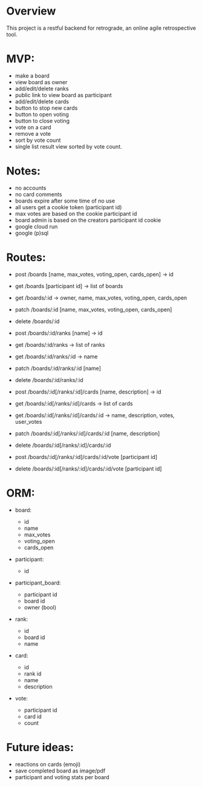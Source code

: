 # Overview

This project is a restful backend for retrograde, an online agile retrospective tool.

# MVP:
  - make a board
  - view board as owner
  - add/edit/delete ranks
  - public link to view board as participant
  - add/edit/delete cards
  - button to stop new cards
  - button to open voting
  - button to close voting
  - vote on a card
  - remove a vote
  - sort by vote count
  - single list result view sorted by vote count.

# Notes:
  - no accounts
  - no card comments
  - boards expire after some time of no use
  - all users get a cookie token (participant id)
  - max votes are based on the cookie participant id
  - board admin is based on the creators participant id cookie
  - google cloud run
  - google (p)sql

# Routes:
  - post    /boards [name, max_votes, voting_open, cards_open] -> id
  - get     /boards [participant id] -> list of boards
  - get     /boards/:id -> owner, name, max_votes, voting_open, cards_open
  - patch   /boards/:id [name, max_votes, voting_open, cards_open]
  - delete  /boards/:id

  - post    /boards/:id/ranks [name] -> id
  - get     /boards/:id/ranks -> list of ranks
  - get     /boards/:id/ranks/:id -> name
  - patch   /boards/:id/ranks/:id [name]
  - delete  /boards/:id/ranks/:id

  - post    /boards/:id[/ranks/:id]/cards [name, description] -> id
  - get     /boards/:id[/ranks/:id]/cards -> list of cards
  - get     /boards/:id[/ranks/:id]/cards/:id -> name, description, votes, user_votes
  - patch   /boards/:id[/ranks/:id]/cards/:id [name, description]
  - delete  /boards/:id[/ranks/:id]/cards/:id

  - post    /boards/:id[/ranks/:id]/cards/:id/vote [participant id]
  - delete  /boards/:id[/ranks/:id]/cards/:id/vote [participant id]

# ORM:
  - board:
    - id
    - name
    - max_votes
    - voting_open
    - cards_open

  - participant:
    - id

  - participant_board:
    - participant id
    - board id
    - owner (bool)

  - rank:
    - id
    - board id
    - name

  - card:
    - id
    - rank id
    - name
    - description

  - vote:
    - participant id
    - card id
    - count

# Future ideas:
  - reactions on cards (emoji)
  - save completed board as image/pdf
  - participant and voting stats per board